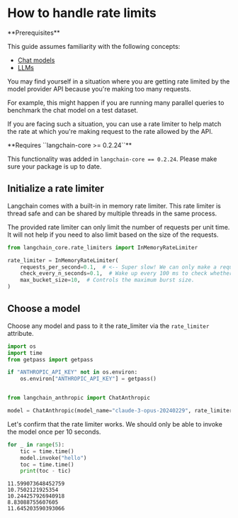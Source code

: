 # How to handle rate limits

<Info>
**Prerequisites**


This guide assumes familiarity with the following concepts:
- [Chat models](/oss/concepts/chat_models)
- [LLMs](/oss/concepts/text_llms)
</Info>


You may find yourself in a situation where you are getting rate limited by the model provider API because you're making too many requests.

For example, this might happen if you are running many parallel queries to benchmark the chat model on a test dataset.

If you are facing such a situation, you can use a rate limiter to help match the rate at which you're making request to the rate allowed
by the API.

<Info>
**Requires ``langchain-core >= 0.2.24``**


This functionality was added in ``langchain-core == 0.2.24``. Please make sure your package is up to date.
</Info>

## Initialize a rate limiter

Langchain comes with a built-in in memory rate limiter. This rate limiter is thread safe and can be shared by multiple threads in the same process.

The provided rate limiter can only limit the number of requests per unit time. It will not help if you need to also limit based on the size
of the requests.


```python
from langchain_core.rate_limiters import InMemoryRateLimiter

rate_limiter = InMemoryRateLimiter(
    requests_per_second=0.1,  # <-- Super slow! We can only make a request once every 10 seconds!!
    check_every_n_seconds=0.1,  # Wake up every 100 ms to check whether allowed to make a request,
    max_bucket_size=10,  # Controls the maximum burst size.
)
```

## Choose a model

Choose any model and pass to it the rate_limiter via the `rate_limiter` attribute.


```python
import os
import time
from getpass import getpass

if "ANTHROPIC_API_KEY" not in os.environ:
    os.environ["ANTHROPIC_API_KEY"] = getpass()


from langchain_anthropic import ChatAnthropic

model = ChatAnthropic(model_name="claude-3-opus-20240229", rate_limiter=rate_limiter)
```

Let's confirm that the rate limiter works. We should only be able to invoke the model once per 10 seconds.


```python
for _ in range(5):
    tic = time.time()
    model.invoke("hello")
    toc = time.time()
    print(toc - tic)
```
```output
11.599073648452759
10.7502121925354
10.244257926940918
8.83088755607605
11.645203590393066
```
